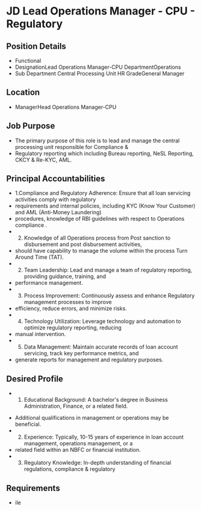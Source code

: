 # JD Lead Operations Manager - CPU - Regulatory

## Position Details

* Functional
* DesignationLead Operations Manager-CPU DepartmentOperations
* Sub Department Central Processing Unit HR GradeGeneral Manager

## Location

* ManagerHead Operations Manager-CPU

## Job Purpose

* The primary purpose of this role is to lead and manage the central processing unit responsible for Compliance &
* Regulatory reporting which including Bureau reporting, NeSL Reporting, CKCY & Re-KYC, AML.

## Principal Accountabilities

* 1.Compliance and Regulatory Adherence: Ensure that all loan servicing activities comply with regulatory
* requirements and internal policies, including KYC (Know Your Customer) and AML (Anti-Money Laundering)
* procedures, knowledge of RBI guidelines with respect to Operations compliance .
* 2. Knowledge of all Operations process from Post sanction to disbursement and post disbursement activities,
* should have capability to manage the volume within the process Turn Around Time (TAT).
* 2. Team Leadership: Lead and manage a team of regulatory reporting, providing guidance, training, and
* performance management.
* 3. Process Improvement: Continuously assess and enhance Regulatory management processes to improve
* efficiency, reduce errors, and minimize risks.
* 4. Technology Utilization: Leverage technology and automation to optimize regulatory reporting, reducing
* manual intervention.
* 5. Data Management: Maintain accurate records of loan account servicing, track key performance metrics, and
* generate reports for management and regulatory purposes.

## Desired Profile

- 1. Educational Background: A bachelor's degree in Business Administration, Finance, or a related field.
* Additional qualifications in management or operations may be beneficial.
* 2. Experience: Typically, 10-15 years of experience in loan account management, operations management, or a
* related field within an NBFC or financial institution.
* 3. Regulatory Knowledge: In-depth understanding of financial regulations, compliance & regulatory

## Requirements

* ile
